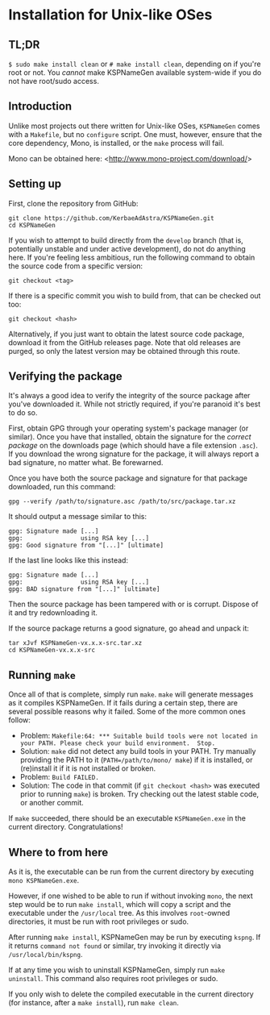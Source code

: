 # Installation for Unix-like OSes

## TL;DR

`$ sudo make install clean` or `# make install clean`, depending on if you're root or not. You *cannot* make KSPNameGen available system-wide if you do not have root/sudo access.

## Introduction

Unlike most projects out there written for Unix-like OSes, `KSPNameGen` comes with a `Makefile`, but no `configure` script. One must, however, ensure that the core dependency, Mono, is installed, or the `make` process will fail.

Mono can be obtained here: <<http://www.mono-project.com/download/>>

## Setting up

First, clone the repository from GitHub:

```plaintext
git clone https://github.com/KerbaeAdAstra/KSPNameGen.git
cd KSPNameGen
```

If you wish to attempt to build directly from the `develop` branch (that is, potentially unstable and under active development), do not do anything here. If you're feeling less ambitious, run the following command to obtain the source code from a specific version:

`git checkout <tag>`

If there is a specific commit you wish to build from, that can be checked out too:

`git checkout <hash>`

Alternatively, if you just want to obtain the latest source code package, download it from the GitHub releases page. Note that old releases are purged, so only the latest version may be obtained through this route.

## Verifying the package

It's always a good idea to verify the integrity of the source package after you've downloaded it. While not strictly required, if you're paranoid it's best to do so.

First, obtain GPG through your operating system's package manager (or similar). Once you have that installed, obtain the signature for the *correct package* on the downloads page (which should have a file extension `.asc`). If you download the wrong signature for the package, it will always report a bad signature, no matter what. Be forewarned.

Once you have both the source package and signature for that package downloaded, run this command:

`gpg --verify /path/to/signature.asc /path/to/src/package.tar.xz`

It should output a message similar to this:

```plaintext
gpg: Signature made [...]
gpg:                using RSA key [...]
gpg: Good signature from "[...]" [ultimate]
```

If the last line looks like this instead:

```plaintext
gpg: Signature made [...]
gpg:                using RSA key [...]
gpg: BAD signature from "[...]" [ultimate]
```

Then the source package has been tampered with or is corrupt. Dispose of it and try redownloading it.

If the source package returns a good signature, go ahead and unpack it:

```plaintext
tar xJvf KSPNameGen-vx.x.x-src.tar.xz
cd KSPNameGen-vx.x.x-src
```

## Running `make`

Once all of that is complete, simply run `make`. `make` will generate messages as it compiles KSPNameGen. If it fails during a certain step, there are several possible reasons why it failed. Some of the more common ones follow:

* Problem: `Makefile:64: *** Suitable build tools were not located in your PATH. Please check your build environment.  Stop.`
* Solution: `make` did not detect any build tools in your PATH. Try manually providing the PATH to it (`PATH=/path/to/mono/ make`) if it is installed, or (re)install it if it is not installed or broken.
* Problem: `Build FAILED.`
* Solution: The code in that commit (if `git checkout <hash>` was executed prior to running `make`) is broken. Try checking out the latest stable code, or another commit.

If `make` succeeded, there should be an executable `KSPNameGen.exe` in the current directory. Congratulations!

## Where to from here

As it is, the executable can be run from the current directory by executing `mono KSPNameGen.exe`.

However, if one wished to be able to run if without invoking `mono`, the next step would be to run `make install`, which will copy a script and the executable under the `/usr/local` tree. As this involves `root`-owned directories, it must be run with root privileges or sudo.

After running `make install`, KSPNameGen may be run by executing `kspng`. If it returns `command not found` or similar, try invoking it directly via `/usr/local/bin/kspng`.

If at any time you wish to uninstall KSPNameGen, simply run `make uninstall`. This command also requires root privileges or sudo.

If you only wish to delete the compiled executable in the current directory (for instance, after a `make install`), run `make clean`.